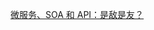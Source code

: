 

[微服务、SOA 和 API：是敌是友？](https://www.ibm.com/developerworks/cn/websphere/library/techarticles/1601_clark-trs/1601_clark.html)


